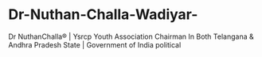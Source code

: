 # Dr-Nuthan-Challa-Wadiyar-
Dr NuthanChalla® | Ysrcp Youth Association Chairman In Both Telangana &amp; Andhra Pradesh State | Government of India political

